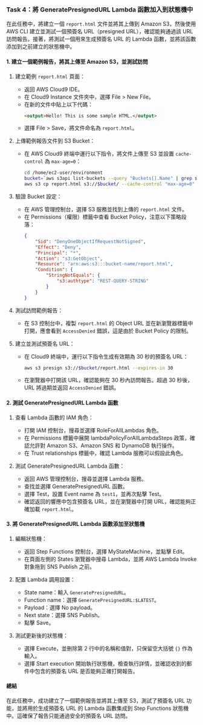 ### Task 4：將 GeneratePresignedURL Lambda 函數加入到狀態機中

在此任務中，將建立一個 `report.html` 文件並將其上傳到 Amazon S3，然後使用 AWS CLI 建立並測試一個預簽名 URL（presigned URL），確認能夠通過該 URL 訪問報告。接著，將測試一個用來生成預簽名 URL 的 Lambda 函數，並將該函數添加到之前建立的狀態機中。

#### 1. 建立一個範例報告，將其上傳至 Amazon S3，並測試訪問
1. 建立範例 `report.html` 頁面：
   - 返回 AWS Cloud9 IDE。
   - 在 Cloud9 Instance 文件夾中，選擇 File > New File。
   - 在新的文件中貼上以下代碼：
     ```html
     <output>Hello! This is some sample HTML.</output>
     ```
   - 選擇 File > Save，將文件命名為 `report.html`。

2. 上傳範例報告文件到 S3 Bucket：
   - 在 AWS Cloud9 終端中運行以下指令，將文件上傳至 S3 並設置 `cache-control` 為 `max-age=0`：
     ```bash
     cd /home/ec2-user/environment
     bucket=`aws s3api list-buckets --query "Buckets[].Name" | grep s3bucket | tr -d ',' | sed -e 's/"//g' | xargs`
     aws s3 cp report.html s3://$bucket/ --cache-control "max-age=0"
     ```

3. 驗證 Bucket 設定：
   - 在 AWS 管理控制台，選擇 S3 服務並找到上傳的 `report.html` 文件。
   - 在 Permissions（權限）標籤中查看 Bucket Policy，注意以下策略段落：
     ```json
     {
         "Sid": "DenyOneObjectIfRequestNotSigned",
         "Effect": "Deny",
         "Principal": "*",
         "Action": "s3:GetObject",
         "Resource": "arn:aws:s3:::bucket-name/report.html",
         "Condition": {
             "StringNotEquals": {
                 "s3:authtype": "REST-QUERY-STRING"
             }
         }
     }
     ```

4. 測試訪問範例報告：
   - 在 S3 控制台中，複製 `report.html` 的 Object URL 並在新瀏覽器標籤中打開，應會看到 `AccessDenied` 錯誤，這是由於 Bucket Policy 的限制。

5. 建立並測試預簽名 URL：
   - 在 Cloud9 終端中，運行以下指令生成有效期為 30 秒的預簽名 URL：
     ```bash
     aws s3 presign s3://$bucket/report.html --expires-in 30
     ```
   - 在瀏覽器中打開該 URL，確認能夠在 30 秒內訪問報告。超過 30 秒後，URL 將過期並返回 `AccessDenied` 錯誤。

#### 2. 測試 GeneratePresignedURL Lambda 函數
1. 查看 Lambda 函數的 IAM 角色：
   - 打開 IAM 控制台，搜尋並選擇 RoleForAllLambdas 角色。
   - 在 Permissions 標籤中展開 lambdaPolicyForAllLambdaSteps 政策，確認允許對 Amazon S3、Amazon SNS 和 DynamoDB 執行操作。
   - 在 Trust relationships 標籤中，確認 Lambda 服務可以假設此角色。

2. 測試 GeneratePresignedURL Lambda 函數：
   - 返回 AWS 管理控制台，搜尋並選擇 Lambda 服務。
   - 查找並選擇 GeneratePresignedURL 函數。
   - 選擇 Test，設置 Event name 為 `test1`，並再次點擊 Test。
   - 確認返回的響應中包含預簽名 URL，並在瀏覽器中打開 URL，確認能夠正確加載 `report.html`。

#### 3. 將 GeneratePresignedURL Lambda 函數添加至狀態機
1. 編輯狀態機：
   - 返回 Step Functions 控制台，選擇 MyStateMachine，並點擊 Edit。
   - 在頁面左側的 States 瀏覽器中搜尋 Lambda，並將 AWS Lambda Invoke 對象拖到 SNS Publish 之前。
   
2. 配置 Lambda 調用設置：
   - State name：輸入 `GeneratePresignedURL`。
   - Function name：選擇 `GeneratePresignedURL:$LATEST`。
   - Payload：選擇 No payload。
   - Next state：選擇 SNS Publish。
   - 點擊 Save。

3. 測試更新後的狀態機：
   - 選擇 Execute，並刪除第 2 行中的名稱和值對，只保留空大括號 `{}` 作為輸入。
   - 選擇 Start execution 開始執行狀態機，檢查執行詳情，並確認收到的郵件中包含的預簽名 URL 是否能夠正確打開報告。

#### 總結
在此任務中，成功建立了一個範例報告並將其上傳至 S3，測試了預簽名 URL 功能，並將用於生成預簽名 URL 的 Lambda 函數集成到 Step Functions 狀態機中。這確保了報告只能通過安全的預簽名 URL 訪問。